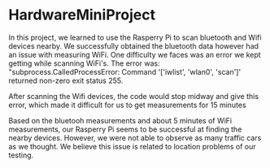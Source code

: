# HardwareMiniProject
In this project, we learned to use the Rasperry Pi to scan bluetooth and Wifi devices nearby. We successfully obtained the bluetooth data however had an issue with measuring WiFi. One difficulty we faces was an error we kept getting while scanning WiFi's. 
The error was:
"subprocess.CalledProcessError: Command '['iwlist', 'wlan0', 'scan']' returned non-zero exit status 255.

After scanning the Wifi devices, the code would stop midway and give this error, which made it difficult for us to get measurements for 15 minutes

Based on the bluetooh measurements and about 5 minutes of WiFi measurements, our Rasperry Pi seems to be successful at finding the nearby devices.
However, we were not able to observe as many traffic cars as we thought. We believe this issue is related to location problems of our testing.
